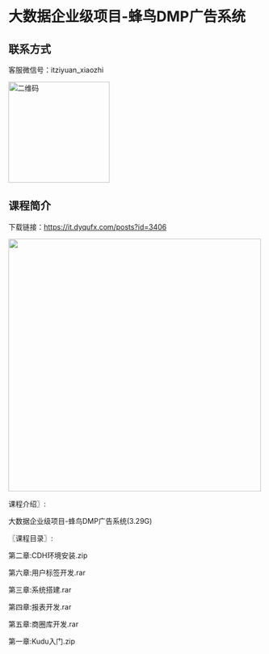 # 大数据企业级项目-蜂鸟DMP广告系统

## 联系方式

客服微信号：itziyuan_xiaozhi

<img src="https://ziyuanyun.oss-cn-guangzhou.aliyuncs.com/common/20240614073449/666b82192834a.jpg" width="200" height="200" alt="二维码">

## 课程简介

下载链接：https://it.dyqufx.com/posts?id=3406

<img src="https://ziyuanyun.oss-cn-guangzhou.aliyuncs.com/yun/20240515185146/664493c26f57c.jpg" width="500" alt="">

  课程介绍〗:

 大数据企业级项目-蜂鸟DMP广告系统(3.29G)

 〖课程目录〗:

 第二章:CDH环境安装.zip

 第六章:用户标签开发.rar

 第三章:系统搭建.rar

 第四章:报表开发.rar

 第五章:商圈库开发.rar

 第一章:Kudu入门.zip

  
